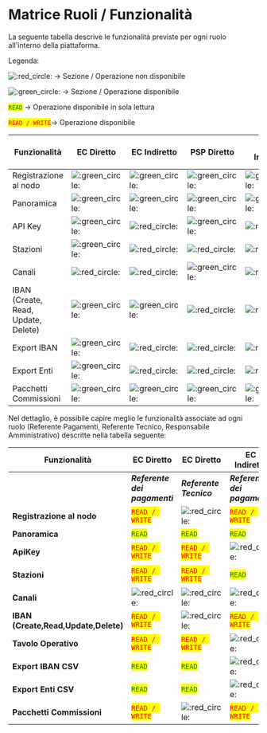 # Matrice Ruoli / Funzionalità

La seguente tabella descrive le funzionalità previste per ogni ruolo all'interno della piattaforma.

Legenda:&#x20;

<img src="https://pf-emoji-service--cdn.us-east-1.prod.public.atl-paas.net/standard/caa27a19-fc09-4452-b2b4-a301552fd69c/32x32/1f534.png" alt=":red_circle:" data-size="line"> -> Sezione / Operazione non disponibile

<img src="https://pf-emoji-service--cdn.us-east-1.prod.public.atl-paas.net/standard/caa27a19-fc09-4452-b2b4-a301552fd69c/32x32/1f7e2.png" alt=":green_circle:" data-size="line"> -> Sezione / Operazione disponibile

<mark style="color:green;">`READ`</mark> ->  Operazione disponibile in sola lettura

<mark style="color:red;">`READ / WRITE`</mark>->  Operazione disponibile&#x20;



<table data-full-width="true"><thead><tr><th width="160">Funzionalità</th><th width="126">EC Diretto</th><th width="137">EC Indiretto</th><th width="131">PSP Diretto</th><th width="143">PSP Indiretto</th><th width="172">PT / Intermediario EC</th><th width="100">PT / Intermediario PSP</th></tr></thead><tbody><tr><td>Registrazione al nodo</td><td><img src="https://pf-emoji-service--cdn.us-east-1.prod.public.atl-paas.net/standard/caa27a19-fc09-4452-b2b4-a301552fd69c/32x32/1f7e2.png" alt=":green_circle:" data-size="line"></td><td><img src="https://pf-emoji-service--cdn.us-east-1.prod.public.atl-paas.net/standard/caa27a19-fc09-4452-b2b4-a301552fd69c/32x32/1f7e2.png" alt=":green_circle:" data-size="line"></td><td><img src="https://pf-emoji-service--cdn.us-east-1.prod.public.atl-paas.net/standard/caa27a19-fc09-4452-b2b4-a301552fd69c/32x32/1f7e2.png" alt=":green_circle:" data-size="line"></td><td><img src="https://pf-emoji-service--cdn.us-east-1.prod.public.atl-paas.net/standard/caa27a19-fc09-4452-b2b4-a301552fd69c/32x32/1f7e2.png" alt=":green_circle:" data-size="line"></td><td><img src="https://pf-emoji-service--cdn.us-east-1.prod.public.atl-paas.net/standard/caa27a19-fc09-4452-b2b4-a301552fd69c/32x32/1f7e2.png" alt=":green_circle:" data-size="line"></td><td><img src="https://pf-emoji-service--cdn.us-east-1.prod.public.atl-paas.net/standard/caa27a19-fc09-4452-b2b4-a301552fd69c/32x32/1f7e2.png" alt=":green_circle:" data-size="line"></td></tr><tr><td>Panoramica</td><td><img src="https://pf-emoji-service--cdn.us-east-1.prod.public.atl-paas.net/standard/caa27a19-fc09-4452-b2b4-a301552fd69c/32x32/1f7e2.png" alt=":green_circle:" data-size="line"></td><td><img src="https://pf-emoji-service--cdn.us-east-1.prod.public.atl-paas.net/standard/caa27a19-fc09-4452-b2b4-a301552fd69c/32x32/1f7e2.png" alt=":green_circle:" data-size="line"></td><td><img src="https://pf-emoji-service--cdn.us-east-1.prod.public.atl-paas.net/standard/caa27a19-fc09-4452-b2b4-a301552fd69c/32x32/1f7e2.png" alt=":green_circle:" data-size="line"></td><td><img src="https://pf-emoji-service--cdn.us-east-1.prod.public.atl-paas.net/standard/caa27a19-fc09-4452-b2b4-a301552fd69c/32x32/1f7e2.png" alt=":green_circle:" data-size="line"></td><td><img src="https://pf-emoji-service--cdn.us-east-1.prod.public.atl-paas.net/standard/caa27a19-fc09-4452-b2b4-a301552fd69c/32x32/1f7e2.png" alt=":green_circle:" data-size="line"></td><td><img src="https://pf-emoji-service--cdn.us-east-1.prod.public.atl-paas.net/standard/caa27a19-fc09-4452-b2b4-a301552fd69c/32x32/1f7e2.png" alt=":green_circle:" data-size="line"></td></tr><tr><td>API Key</td><td><img src="https://pf-emoji-service--cdn.us-east-1.prod.public.atl-paas.net/standard/caa27a19-fc09-4452-b2b4-a301552fd69c/32x32/1f7e2.png" alt=":green_circle:" data-size="line"></td><td><img src="https://pf-emoji-service--cdn.us-east-1.prod.public.atl-paas.net/standard/caa27a19-fc09-4452-b2b4-a301552fd69c/32x32/1f534.png" alt=":red_circle:" data-size="line"></td><td><img src="https://pf-emoji-service--cdn.us-east-1.prod.public.atl-paas.net/standard/caa27a19-fc09-4452-b2b4-a301552fd69c/32x32/1f7e2.png" alt=":green_circle:" data-size="line"></td><td><img src="https://pf-emoji-service--cdn.us-east-1.prod.public.atl-paas.net/standard/caa27a19-fc09-4452-b2b4-a301552fd69c/32x32/1f534.png" alt=":red_circle:" data-size="line"></td><td><img src="https://pf-emoji-service--cdn.us-east-1.prod.public.atl-paas.net/standard/caa27a19-fc09-4452-b2b4-a301552fd69c/32x32/1f7e2.png" alt=":green_circle:" data-size="line"></td><td><img src="https://pf-emoji-service--cdn.us-east-1.prod.public.atl-paas.net/standard/caa27a19-fc09-4452-b2b4-a301552fd69c/32x32/1f7e2.png" alt=":green_circle:" data-size="line"></td></tr><tr><td>Stazioni</td><td><img src="https://pf-emoji-service--cdn.us-east-1.prod.public.atl-paas.net/standard/caa27a19-fc09-4452-b2b4-a301552fd69c/32x32/1f7e2.png" alt=":green_circle:" data-size="line"></td><td><img src="https://pf-emoji-service--cdn.us-east-1.prod.public.atl-paas.net/standard/caa27a19-fc09-4452-b2b4-a301552fd69c/32x32/1f534.png" alt=":red_circle:" data-size="line"></td><td><img src="https://pf-emoji-service--cdn.us-east-1.prod.public.atl-paas.net/standard/caa27a19-fc09-4452-b2b4-a301552fd69c/32x32/1f534.png" alt=":red_circle:" data-size="line"></td><td><img src="https://pf-emoji-service--cdn.us-east-1.prod.public.atl-paas.net/standard/caa27a19-fc09-4452-b2b4-a301552fd69c/32x32/1f534.png" alt=":red_circle:" data-size="line"></td><td><img src="https://pf-emoji-service--cdn.us-east-1.prod.public.atl-paas.net/standard/caa27a19-fc09-4452-b2b4-a301552fd69c/32x32/1f7e2.png" alt=":green_circle:" data-size="line"></td><td><img src="https://pf-emoji-service--cdn.us-east-1.prod.public.atl-paas.net/standard/caa27a19-fc09-4452-b2b4-a301552fd69c/32x32/1f534.png" alt=":red_circle:" data-size="line"></td></tr><tr><td>Canali</td><td><img src="https://pf-emoji-service--cdn.us-east-1.prod.public.atl-paas.net/standard/caa27a19-fc09-4452-b2b4-a301552fd69c/32x32/1f534.png" alt=":red_circle:" data-size="line"></td><td><img src="https://pf-emoji-service--cdn.us-east-1.prod.public.atl-paas.net/standard/caa27a19-fc09-4452-b2b4-a301552fd69c/32x32/1f534.png" alt=":red_circle:" data-size="line"></td><td><img src="https://pf-emoji-service--cdn.us-east-1.prod.public.atl-paas.net/standard/caa27a19-fc09-4452-b2b4-a301552fd69c/32x32/1f7e2.png" alt=":green_circle:" data-size="line"></td><td><img src="https://pf-emoji-service--cdn.us-east-1.prod.public.atl-paas.net/standard/caa27a19-fc09-4452-b2b4-a301552fd69c/32x32/1f534.png" alt=":red_circle:" data-size="line"></td><td><img src="https://pf-emoji-service--cdn.us-east-1.prod.public.atl-paas.net/standard/caa27a19-fc09-4452-b2b4-a301552fd69c/32x32/1f534.png" alt=":red_circle:" data-size="line"></td><td><img src="https://pf-emoji-service--cdn.us-east-1.prod.public.atl-paas.net/standard/caa27a19-fc09-4452-b2b4-a301552fd69c/32x32/1f7e2.png" alt=":green_circle:" data-size="line"></td></tr><tr><td>IBAN (Create, Read, Update, Delete)</td><td><img src="https://pf-emoji-service--cdn.us-east-1.prod.public.atl-paas.net/standard/caa27a19-fc09-4452-b2b4-a301552fd69c/32x32/1f7e2.png" alt=":green_circle:" data-size="line"></td><td><img src="https://pf-emoji-service--cdn.us-east-1.prod.public.atl-paas.net/standard/caa27a19-fc09-4452-b2b4-a301552fd69c/32x32/1f7e2.png" alt=":green_circle:" data-size="line"></td><td><img src="https://pf-emoji-service--cdn.us-east-1.prod.public.atl-paas.net/standard/caa27a19-fc09-4452-b2b4-a301552fd69c/32x32/1f534.png" alt=":red_circle:" data-size="line"></td><td><img src="https://pf-emoji-service--cdn.us-east-1.prod.public.atl-paas.net/standard/caa27a19-fc09-4452-b2b4-a301552fd69c/32x32/1f534.png" alt=":red_circle:" data-size="line"></td><td><img src="https://pf-emoji-service--cdn.us-east-1.prod.public.atl-paas.net/standard/caa27a19-fc09-4452-b2b4-a301552fd69c/32x32/1f534.png" alt=":red_circle:" data-size="line"></td><td><img src="https://pf-emoji-service--cdn.us-east-1.prod.public.atl-paas.net/standard/caa27a19-fc09-4452-b2b4-a301552fd69c/32x32/1f534.png" alt=":red_circle:" data-size="line"></td></tr><tr><td>Export IBAN</td><td><img src="https://pf-emoji-service--cdn.us-east-1.prod.public.atl-paas.net/standard/caa27a19-fc09-4452-b2b4-a301552fd69c/32x32/1f7e2.png" alt=":green_circle:" data-size="line"></td><td><img src="https://pf-emoji-service--cdn.us-east-1.prod.public.atl-paas.net/standard/caa27a19-fc09-4452-b2b4-a301552fd69c/32x32/1f534.png" alt=":red_circle:" data-size="line"></td><td><img src="https://pf-emoji-service--cdn.us-east-1.prod.public.atl-paas.net/standard/caa27a19-fc09-4452-b2b4-a301552fd69c/32x32/1f534.png" alt=":red_circle:" data-size="line"></td><td><img src="https://pf-emoji-service--cdn.us-east-1.prod.public.atl-paas.net/standard/caa27a19-fc09-4452-b2b4-a301552fd69c/32x32/1f534.png" alt=":red_circle:" data-size="line"></td><td><img src="https://pf-emoji-service--cdn.us-east-1.prod.public.atl-paas.net/standard/caa27a19-fc09-4452-b2b4-a301552fd69c/32x32/1f7e2.png" alt=":green_circle:" data-size="line"></td><td><img src="https://pf-emoji-service--cdn.us-east-1.prod.public.atl-paas.net/standard/caa27a19-fc09-4452-b2b4-a301552fd69c/32x32/1f534.png" alt=":red_circle:" data-size="line"></td></tr><tr><td>Export Enti</td><td><img src="https://pf-emoji-service--cdn.us-east-1.prod.public.atl-paas.net/standard/caa27a19-fc09-4452-b2b4-a301552fd69c/32x32/1f7e2.png" alt=":green_circle:" data-size="line"></td><td><img src="https://pf-emoji-service--cdn.us-east-1.prod.public.atl-paas.net/standard/caa27a19-fc09-4452-b2b4-a301552fd69c/32x32/1f534.png" alt=":red_circle:" data-size="line"></td><td><img src="https://pf-emoji-service--cdn.us-east-1.prod.public.atl-paas.net/standard/caa27a19-fc09-4452-b2b4-a301552fd69c/32x32/1f534.png" alt=":red_circle:" data-size="line"></td><td><img src="https://pf-emoji-service--cdn.us-east-1.prod.public.atl-paas.net/standard/caa27a19-fc09-4452-b2b4-a301552fd69c/32x32/1f534.png" alt=":red_circle:" data-size="line"></td><td><img src="https://pf-emoji-service--cdn.us-east-1.prod.public.atl-paas.net/standard/caa27a19-fc09-4452-b2b4-a301552fd69c/32x32/1f7e2.png" alt=":green_circle:" data-size="line"></td><td><img src="https://pf-emoji-service--cdn.us-east-1.prod.public.atl-paas.net/standard/caa27a19-fc09-4452-b2b4-a301552fd69c/32x32/1f534.png" alt=":red_circle:" data-size="line"></td></tr><tr><td>Pacchetti Commissioni</td><td><img src="https://pf-emoji-service--cdn.us-east-1.prod.public.atl-paas.net/standard/caa27a19-fc09-4452-b2b4-a301552fd69c/32x32/1f7e2.png" alt=":green_circle:" data-size="line"></td><td><img src="https://pf-emoji-service--cdn.us-east-1.prod.public.atl-paas.net/standard/caa27a19-fc09-4452-b2b4-a301552fd69c/32x32/1f7e2.png" alt=":green_circle:" data-size="line"></td><td><img src="https://pf-emoji-service--cdn.us-east-1.prod.public.atl-paas.net/standard/caa27a19-fc09-4452-b2b4-a301552fd69c/32x32/1f7e2.png" alt=":green_circle:" data-size="line"></td><td><img src="https://pf-emoji-service--cdn.us-east-1.prod.public.atl-paas.net/standard/caa27a19-fc09-4452-b2b4-a301552fd69c/32x32/1f7e2.png" alt=":green_circle:" data-size="line"></td><td><img src="https://pf-emoji-service--cdn.us-east-1.prod.public.atl-paas.net/standard/caa27a19-fc09-4452-b2b4-a301552fd69c/32x32/1f534.png" alt=":red_circle:" data-size="line"></td><td><img src="https://pf-emoji-service--cdn.us-east-1.prod.public.atl-paas.net/standard/caa27a19-fc09-4452-b2b4-a301552fd69c/32x32/1f534.png" alt=":red_circle:" data-size="line"></td></tr></tbody></table>

Nel dettaglio, è possibile capire meglio le funzionalità associate ad ogni ruolo (Referente Pagamenti, Referente Tecnico, Responsabile Amministrativo) descritte nella tabella seguente:

<table data-full-width="true"><thead><tr><th>Funzionalità</th><th>EC Diretto</th><th>EC Diretto</th><th>EC Indiretto</th><th>EC Indiretto</th><th>PSP Diretto</th><th>PSP Diretto</th><th>PSP Indiretto</th><th>PSP Indiretto</th><th>PT / Intermediario</th><th>PT / Intermediario</th><th>PT / Intermediario</th></tr></thead><tbody><tr><td> </td><td><em><strong>Referente dei pagamenti</strong></em></td><td><em><strong>Referente Tecnico</strong></em></td><td><em><strong>Referente dei pagamenti</strong></em></td><td><em><strong>Referente Tecnico</strong></em></td><td><em><strong>Responsabile Amministrativo</strong></em></td><td><em><strong>Referente Tecnico</strong></em></td><td><em><strong>Responsabile Amministrativo</strong></em></td><td><em><strong>Referente Tecnico</strong></em></td><td><em><strong>Referente Tecnico</strong></em></td><td><em><strong>Referente Tecnico</strong></em></td><td><em><strong>Referente Tecnico</strong></em></td></tr><tr><td><strong>Registrazione al nodo</strong></td><td><mark style="color:red;"><code>READ / WRITE</code></mark></td><td><img src="https://pf-emoji-service--cdn.us-east-1.prod.public.atl-paas.net/standard/caa27a19-fc09-4452-b2b4-a301552fd69c/32x32/1f534.png" alt=":red_circle:" data-size="line"></td><td><mark style="color:red;"><code>READ / WRITE</code></mark></td><td><img src="https://pf-emoji-service--cdn.us-east-1.prod.public.atl-paas.net/standard/caa27a19-fc09-4452-b2b4-a301552fd69c/32x32/1f534.png" alt=":red_circle:" data-size="line"></td><td><mark style="color:red;"><code>READ / WRITE</code></mark></td><td><img src="https://pf-emoji-service--cdn.us-east-1.prod.public.atl-paas.net/standard/caa27a19-fc09-4452-b2b4-a301552fd69c/32x32/1f534.png" alt=":red_circle:" data-size="line"></td><td><mark style="color:red;"><code>READ / WRITE</code></mark></td><td><img src="https://pf-emoji-service--cdn.us-east-1.prod.public.atl-paas.net/standard/caa27a19-fc09-4452-b2b4-a301552fd69c/32x32/1f534.png" alt=":red_circle:" data-size="line"></td><td><mark style="color:red;"><code>READ / WRITE</code></mark></td><td><mark style="color:red;"><code>READ / WRITE</code></mark></td><td><mark style="color:red;"><code>READ / WRITE</code></mark></td></tr><tr><td><strong>Panoramica</strong></td><td><mark style="color:green;"><code>READ</code></mark></td><td><mark style="color:green;"><code>READ</code></mark></td><td><mark style="color:green;"><code>READ</code></mark></td><td><mark style="color:green;"><code>READ</code></mark></td><td><mark style="color:green;"><code>READ</code></mark></td><td><mark style="color:green;"><code>READ</code></mark></td><td><mark style="color:green;"><code>READ</code></mark></td><td><mark style="color:green;"><code>READ</code></mark></td><td><mark style="color:green;"><code>READ</code></mark></td><td><mark style="color:green;"><code>READ</code></mark></td><td><mark style="color:green;"><code>READ</code></mark></td></tr><tr><td><strong>ApiKey</strong></td><td><mark style="color:red;"><code>READ / WRITE</code></mark></td><td><mark style="color:red;"><code>READ / WRITE</code></mark></td><td><img src="https://pf-emoji-service--cdn.us-east-1.prod.public.atl-paas.net/standard/caa27a19-fc09-4452-b2b4-a301552fd69c/32x32/1f534.png" alt=":red_circle:" data-size="line"></td><td><img src="https://pf-emoji-service--cdn.us-east-1.prod.public.atl-paas.net/standard/caa27a19-fc09-4452-b2b4-a301552fd69c/32x32/1f534.png" alt=":red_circle:" data-size="line"></td><td><mark style="color:red;"><code>READ / WRITE</code></mark></td><td><mark style="color:red;"><code>READ / WRITE</code></mark></td><td><img src="https://pf-emoji-service--cdn.us-east-1.prod.public.atl-paas.net/standard/caa27a19-fc09-4452-b2b4-a301552fd69c/32x32/1f534.png" alt=":red_circle:" data-size="line"></td><td><img src="https://pf-emoji-service--cdn.us-east-1.prod.public.atl-paas.net/standard/caa27a19-fc09-4452-b2b4-a301552fd69c/32x32/1f534.png" alt=":red_circle:" data-size="line"></td><td><mark style="color:red;"><code>READ / WRITE</code></mark></td><td><mark style="color:red;"><code>READ / WRITE</code></mark></td><td><mark style="color:red;"><code>READ / WRITE</code></mark></td></tr><tr><td><strong>Stazioni</strong></td><td><mark style="color:red;"><code>READ / WRITE</code></mark></td><td><mark style="color:red;"><code>READ / WRITE</code></mark></td><td><mark style="color:green;"><code>READ</code></mark></td><td><img src="https://pf-emoji-service--cdn.us-east-1.prod.public.atl-paas.net/standard/caa27a19-fc09-4452-b2b4-a301552fd69c/32x32/1f534.png" alt=":red_circle:" data-size="line"></td><td><img src="https://pf-emoji-service--cdn.us-east-1.prod.public.atl-paas.net/standard/caa27a19-fc09-4452-b2b4-a301552fd69c/32x32/1f534.png" alt=":red_circle:" data-size="line"></td><td><img src="https://pf-emoji-service--cdn.us-east-1.prod.public.atl-paas.net/standard/caa27a19-fc09-4452-b2b4-a301552fd69c/32x32/1f534.png" alt=":red_circle:" data-size="line"></td><td><img src="https://pf-emoji-service--cdn.us-east-1.prod.public.atl-paas.net/standard/caa27a19-fc09-4452-b2b4-a301552fd69c/32x32/1f534.png" alt=":red_circle:" data-size="line"></td><td><img src="https://pf-emoji-service--cdn.us-east-1.prod.public.atl-paas.net/standard/caa27a19-fc09-4452-b2b4-a301552fd69c/32x32/1f534.png" alt=":red_circle:" data-size="line"></td><td><mark style="color:red;"><code>READ / WRITE</code></mark></td><td><img src="https://pf-emoji-service--cdn.us-east-1.prod.public.atl-paas.net/standard/caa27a19-fc09-4452-b2b4-a301552fd69c/32x32/1f534.png" alt=":red_circle:" data-size="line"></td><td><mark style="color:red;"><code>READ / WRITE</code></mark></td></tr><tr><td><strong>Canali</strong></td><td><img src="https://pf-emoji-service--cdn.us-east-1.prod.public.atl-paas.net/standard/caa27a19-fc09-4452-b2b4-a301552fd69c/32x32/1f534.png" alt=":red_circle:" data-size="line"></td><td><img src="https://pf-emoji-service--cdn.us-east-1.prod.public.atl-paas.net/standard/caa27a19-fc09-4452-b2b4-a301552fd69c/32x32/1f534.png" alt=":red_circle:" data-size="line"></td><td><img src="https://pf-emoji-service--cdn.us-east-1.prod.public.atl-paas.net/standard/caa27a19-fc09-4452-b2b4-a301552fd69c/32x32/1f534.png" alt=":red_circle:" data-size="line"></td><td><img src="https://pf-emoji-service--cdn.us-east-1.prod.public.atl-paas.net/standard/caa27a19-fc09-4452-b2b4-a301552fd69c/32x32/1f534.png" alt=":red_circle:" data-size="line"></td><td><mark style="color:red;"><code>READ / WRITE</code></mark></td><td><mark style="color:red;"><code>READ / WRITE</code></mark></td><td><img src="https://pf-emoji-service--cdn.us-east-1.prod.public.atl-paas.net/standard/caa27a19-fc09-4452-b2b4-a301552fd69c/32x32/1f534.png" alt=":red_circle:" data-size="line"></td><td><img src="https://pf-emoji-service--cdn.us-east-1.prod.public.atl-paas.net/standard/caa27a19-fc09-4452-b2b4-a301552fd69c/32x32/1f534.png" alt=":red_circle:" data-size="line"></td><td><img src="https://pf-emoji-service--cdn.us-east-1.prod.public.atl-paas.net/standard/caa27a19-fc09-4452-b2b4-a301552fd69c/32x32/1f534.png" alt=":red_circle:" data-size="line"></td><td><mark style="color:red;"><code>READ / WRITE</code></mark></td><td><mark style="color:red;"><code>READ / WRITE</code></mark></td></tr><tr><td><strong>IBAN (Create,Read,Update,Delete)</strong></td><td><mark style="color:red;"><code>READ / WRITE</code></mark></td><td><img src="https://pf-emoji-service--cdn.us-east-1.prod.public.atl-paas.net/standard/caa27a19-fc09-4452-b2b4-a301552fd69c/32x32/1f534.png" alt=":red_circle:" data-size="line"></td><td><mark style="color:red;"><code>READ / WRITE</code></mark></td><td><img src="https://pf-emoji-service--cdn.us-east-1.prod.public.atl-paas.net/standard/caa27a19-fc09-4452-b2b4-a301552fd69c/32x32/1f534.png" alt=":red_circle:" data-size="line"></td><td><img src="https://pf-emoji-service--cdn.us-east-1.prod.public.atl-paas.net/standard/caa27a19-fc09-4452-b2b4-a301552fd69c/32x32/1f534.png" alt=":red_circle:" data-size="line"></td><td><img src="https://pf-emoji-service--cdn.us-east-1.prod.public.atl-paas.net/standard/caa27a19-fc09-4452-b2b4-a301552fd69c/32x32/1f534.png" alt=":red_circle:" data-size="line"></td><td><img src="https://pf-emoji-service--cdn.us-east-1.prod.public.atl-paas.net/standard/caa27a19-fc09-4452-b2b4-a301552fd69c/32x32/1f534.png" alt=":red_circle:" data-size="line"></td><td><img src="https://pf-emoji-service--cdn.us-east-1.prod.public.atl-paas.net/standard/caa27a19-fc09-4452-b2b4-a301552fd69c/32x32/1f534.png" alt=":red_circle:" data-size="line"></td><td><img src="https://pf-emoji-service--cdn.us-east-1.prod.public.atl-paas.net/standard/caa27a19-fc09-4452-b2b4-a301552fd69c/32x32/1f534.png" alt=":red_circle:" data-size="line"></td><td><img src="https://pf-emoji-service--cdn.us-east-1.prod.public.atl-paas.net/standard/caa27a19-fc09-4452-b2b4-a301552fd69c/32x32/1f534.png" alt=":red_circle:" data-size="line"></td><td><img src="https://pf-emoji-service--cdn.us-east-1.prod.public.atl-paas.net/standard/caa27a19-fc09-4452-b2b4-a301552fd69c/32x32/1f534.png" alt=":red_circle:" data-size="line"></td></tr><tr><td><strong>Tavolo Operativo</strong></td><td><mark style="color:red;"><code>READ / WRITE</code></mark></td><td><mark style="color:red;"><code>READ / WRITE</code></mark></td><td><img src="https://pf-emoji-service--cdn.us-east-1.prod.public.atl-paas.net/standard/caa27a19-fc09-4452-b2b4-a301552fd69c/32x32/1f534.png" alt=":red_circle:" data-size="line"></td><td><img src="https://pf-emoji-service--cdn.us-east-1.prod.public.atl-paas.net/standard/caa27a19-fc09-4452-b2b4-a301552fd69c/32x32/1f534.png" alt=":red_circle:" data-size="line"></td><td><img src="https://pf-emoji-service--cdn.us-east-1.prod.public.atl-paas.net/standard/caa27a19-fc09-4452-b2b4-a301552fd69c/32x32/1f534.png" alt=":red_circle:" data-size="line"></td><td><img src="https://pf-emoji-service--cdn.us-east-1.prod.public.atl-paas.net/standard/caa27a19-fc09-4452-b2b4-a301552fd69c/32x32/1f534.png" alt=":red_circle:" data-size="line"></td><td><img src="https://pf-emoji-service--cdn.us-east-1.prod.public.atl-paas.net/standard/caa27a19-fc09-4452-b2b4-a301552fd69c/32x32/1f534.png" alt=":red_circle:" data-size="line"></td><td><img src="https://pf-emoji-service--cdn.us-east-1.prod.public.atl-paas.net/standard/caa27a19-fc09-4452-b2b4-a301552fd69c/32x32/1f534.png" alt=":red_circle:" data-size="line"></td><td><mark style="color:red;"><code>READ / WRITE</code></mark></td><td><img src="https://pf-emoji-service--cdn.us-east-1.prod.public.atl-paas.net/standard/caa27a19-fc09-4452-b2b4-a301552fd69c/32x32/1f534.png" alt=":red_circle:" data-size="line"></td><td><mark style="color:red;"><code>READ / WRITE</code></mark></td></tr><tr><td><strong>Export IBAN CSV</strong></td><td><mark style="color:green;"><code>READ</code></mark></td><td><mark style="color:green;"><code>READ</code></mark></td><td><img src="https://pf-emoji-service--cdn.us-east-1.prod.public.atl-paas.net/standard/caa27a19-fc09-4452-b2b4-a301552fd69c/32x32/1f534.png" alt=":red_circle:" data-size="line"></td><td><img src="https://pf-emoji-service--cdn.us-east-1.prod.public.atl-paas.net/standard/caa27a19-fc09-4452-b2b4-a301552fd69c/32x32/1f534.png" alt=":red_circle:" data-size="line"></td><td><img src="https://pf-emoji-service--cdn.us-east-1.prod.public.atl-paas.net/standard/caa27a19-fc09-4452-b2b4-a301552fd69c/32x32/1f534.png" alt=":red_circle:" data-size="line"></td><td><img src="https://pf-emoji-service--cdn.us-east-1.prod.public.atl-paas.net/standard/caa27a19-fc09-4452-b2b4-a301552fd69c/32x32/1f534.png" alt=":red_circle:" data-size="line"></td><td><img src="https://pf-emoji-service--cdn.us-east-1.prod.public.atl-paas.net/standard/caa27a19-fc09-4452-b2b4-a301552fd69c/32x32/1f534.png" alt=":red_circle:" data-size="line"></td><td><img src="https://pf-emoji-service--cdn.us-east-1.prod.public.atl-paas.net/standard/caa27a19-fc09-4452-b2b4-a301552fd69c/32x32/1f534.png" alt=":red_circle:" data-size="line"></td><td><mark style="color:green;"><code>READ</code></mark></td><td><img src="https://pf-emoji-service--cdn.us-east-1.prod.public.atl-paas.net/standard/caa27a19-fc09-4452-b2b4-a301552fd69c/32x32/1f534.png" alt=":red_circle:" data-size="line"></td><td><img src="https://pf-emoji-service--cdn.us-east-1.prod.public.atl-paas.net/standard/caa27a19-fc09-4452-b2b4-a301552fd69c/32x32/1f534.png" alt=":red_circle:" data-size="line"></td></tr><tr><td><strong>Export Enti CSV</strong></td><td><mark style="color:green;"><code>READ</code></mark></td><td><mark style="color:green;"><code>READ</code></mark></td><td><img src="https://pf-emoji-service--cdn.us-east-1.prod.public.atl-paas.net/standard/caa27a19-fc09-4452-b2b4-a301552fd69c/32x32/1f534.png" alt=":red_circle:" data-size="line"></td><td><img src="https://pf-emoji-service--cdn.us-east-1.prod.public.atl-paas.net/standard/caa27a19-fc09-4452-b2b4-a301552fd69c/32x32/1f534.png" alt=":red_circle:" data-size="line"></td><td><img src="https://pf-emoji-service--cdn.us-east-1.prod.public.atl-paas.net/standard/caa27a19-fc09-4452-b2b4-a301552fd69c/32x32/1f534.png" alt=":red_circle:" data-size="line"></td><td><img src="https://pf-emoji-service--cdn.us-east-1.prod.public.atl-paas.net/standard/caa27a19-fc09-4452-b2b4-a301552fd69c/32x32/1f534.png" alt=":red_circle:" data-size="line"></td><td><img src="https://pf-emoji-service--cdn.us-east-1.prod.public.atl-paas.net/standard/caa27a19-fc09-4452-b2b4-a301552fd69c/32x32/1f534.png" alt=":red_circle:" data-size="line"></td><td><img src="https://pf-emoji-service--cdn.us-east-1.prod.public.atl-paas.net/standard/caa27a19-fc09-4452-b2b4-a301552fd69c/32x32/1f534.png" alt=":red_circle:" data-size="line"></td><td><mark style="color:green;"><code>READ</code></mark></td><td><img src="https://pf-emoji-service--cdn.us-east-1.prod.public.atl-paas.net/standard/caa27a19-fc09-4452-b2b4-a301552fd69c/32x32/1f534.png" alt=":red_circle:" data-size="line"></td><td><img src="https://pf-emoji-service--cdn.us-east-1.prod.public.atl-paas.net/standard/caa27a19-fc09-4452-b2b4-a301552fd69c/32x32/1f534.png" alt=":red_circle:" data-size="line"></td></tr><tr><td><strong>Pacchetti Commissioni</strong></td><td><mark style="color:red;"><code>READ / WRITE</code></mark></td><td><img src="https://pf-emoji-service--cdn.us-east-1.prod.public.atl-paas.net/standard/caa27a19-fc09-4452-b2b4-a301552fd69c/32x32/1f534.png" alt=":red_circle:" data-size="line"></td><td><mark style="color:red;"><code>READ / WRITE</code></mark></td><td><img src="https://pf-emoji-service--cdn.us-east-1.prod.public.atl-paas.net/standard/caa27a19-fc09-4452-b2b4-a301552fd69c/32x32/1f534.png" alt=":red_circle:" data-size="line"></td><td><mark style="color:red;"><code>READ / WRITE</code></mark></td><td><img src="https://pf-emoji-service--cdn.us-east-1.prod.public.atl-paas.net/standard/caa27a19-fc09-4452-b2b4-a301552fd69c/32x32/1f534.png" alt=":red_circle:" data-size="line"></td><td><mark style="color:red;"><code>READ / WRITE</code></mark></td><td><img src="https://pf-emoji-service--cdn.us-east-1.prod.public.atl-paas.net/standard/caa27a19-fc09-4452-b2b4-a301552fd69c/32x32/1f534.png" alt=":red_circle:" data-size="line"></td><td><img src="https://pf-emoji-service--cdn.us-east-1.prod.public.atl-paas.net/standard/caa27a19-fc09-4452-b2b4-a301552fd69c/32x32/1f534.png" alt=":red_circle:" data-size="line"></td><td></td><td></td></tr></tbody></table>


